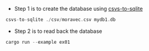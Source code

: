 
* Step 1 is to create the database using
[csvs-to-sqlite](https://github.com/simonw/csvs-to-sqlite)

```rust
csvs-to-sqlite ./csv/moravec.csv mydb1.db
```

* Step 2 is to read back the database

```rust
cargo run --example ex01
```
